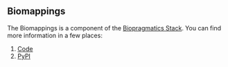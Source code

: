## Biomappings

The Biomappings is a component of the [Biopragmatics Stack](https://biopragmatics.github.io/).
You can find more information in a few places:

1. [Code](https://github.com/biopragmatics/biomappings)
2. [PyPI](https://pypi.org/project/biomappings)
